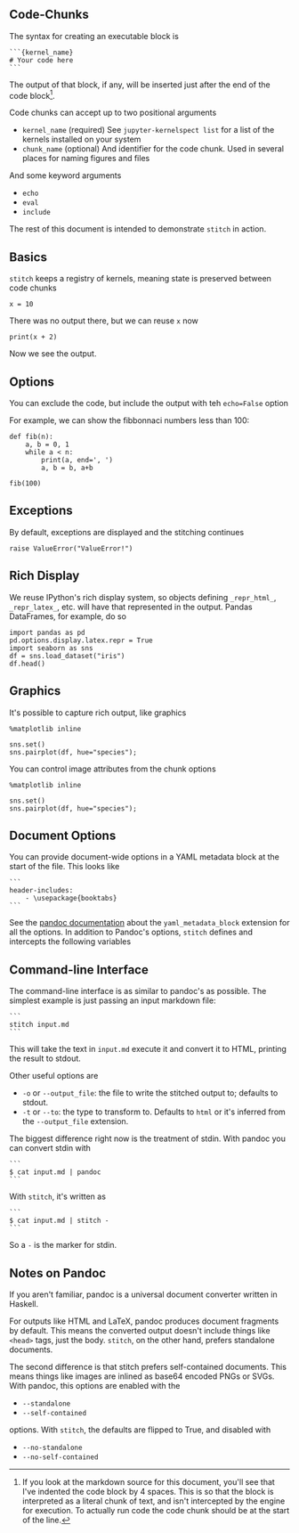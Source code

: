 
## Code-Chunks

The syntax for creating an executable block is

    ```{kernel_name}
    # Your code here
    ```

The output of that block, if any, will be inserted just after the end of the
code block[^literal_code].

[^literal_code]: If you look at the markdown source for this document,
you'll see that I've indented the code block by 4 spaces. This is so that
the block is interpreted as a literal chunk of text, and isn't intercepted
by the engine for execution. To actually run code the code chunk should be at
the start of the line.

Code chunks can accept up to two positional arguments

- `kernel_name` (required)
  See `jupyter-kernelspect list` for a list of the kernels installed on your
  system
- `chunk_name` (optional)
  And identifier for the code chunk. Used in several places for
  naming figures and files

And some keyword arguments

- `echo`
- `eval`
- `include`

The rest of this document is intended to demonstrate `stitch` in action.

## Basics

`stitch` keeps a registry of kernels, meaning state is preserved between
code chunks

```{python}
x = 10
```


There was no output there, but we can reuse `x` now

```{python}
print(x + 2)
```

Now we see the output.

## Options

You can exclude the code, but include the output with teh `echo=False` option

For example, we can show the fibbonnaci numbers less than 100:

```{python}
def fib(n):
    a, b = 0, 1
    while a < n:
        print(a, end=', ')
        a, b = b, a+b

fib(100)
```

## Exceptions

By default, exceptions are displayed and the stitching continues

```{python}
raise ValueError("ValueError!")
```

## Rich Display

We reuse IPython's rich display system, so objects defining `_repr_html_`,
`_repr_latex_`, etc. will have that represented in the output.
Pandas DataFrames, for example, do so

```{python}
import pandas as pd
pd.options.display.latex.repr = True
import seaborn as sns
df = sns.load_dataset("iris")
df.head()
```


## Graphics

It's possible to capture rich output, like graphics


```{python}
%matplotlib inline

sns.set()
sns.pairplot(df, hue="species");
```

You can control image attributes from the chunk options

```{python, width=80, height=80px}
%matplotlib inline

sns.set()
sns.pairplot(df, hue="species");
```

## Document Options

You can provide document-wide options in a YAML metadata block at the
start of the file.
This looks like

    ```
    header-includes:
        - \usepackage{booktabs}
    ```


See the [pandoc documentation](http://pandoc.org/MANUAL.html) about the
`yaml_metadata_block` extension for all the options.
In addition to Pandoc's options, `stitch` defines and intercepts the following
variables

## Command-line Interface

The command-line interface is as similar to pandoc's as possible.
The simplest example is just passing an input markdown file:

    ```
    stitch input.md
    ```

This will take the text in `input.md` execute it and convert it to HTML,
printing the result to stdout.

Other useful options are

- `-o` or `--output_file`: the file to write the stitched output to; defaults
to stdout.
- `-t` or `--to`: the type to transform to. Defaults to `html` or it's
inferred from the `--output_file` extension.

The biggest difference right now is the treatment of stdin.
With pandoc you can convert stdin with

    ```
    $ cat input.md | pandoc
    ```

With `stitch`, it's written as

    ```
    $ cat input.md | stitch -
    ```

So a `-` is the marker for stdin.

## Notes on Pandoc

If you aren't familiar, pandoc is a universal document converter written
in Haskell.

For outputs like HTML and LaTeX, pandoc produces document fragments by default.
This means the converted output doesn't include things like `<head>`
tags, just the body.
`stitch`, on the other hand, prefers standalone documents.

The second difference is that stitch prefers self-contained documents.
This means things like images are inlined as base64 encoded PNGs or SVGs.
With pandoc, this options are enabled with the

- `--standalone`
- `--self-contained`

options. With `stitch`, the defaults are flipped to True, and disabled with

- `--no-standalone`
- `--no-self-contained`


